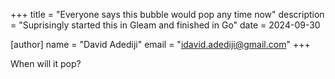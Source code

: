 +++
title = "Everyone says this bubble would pop any time now"
description = "Suprisingly started this in Gleam and finished in Go"
date = 2024-09-30

[author]
name = "David Adediji"
email = "idavid.adediji@gmail.com"
+++

When will it pop?
